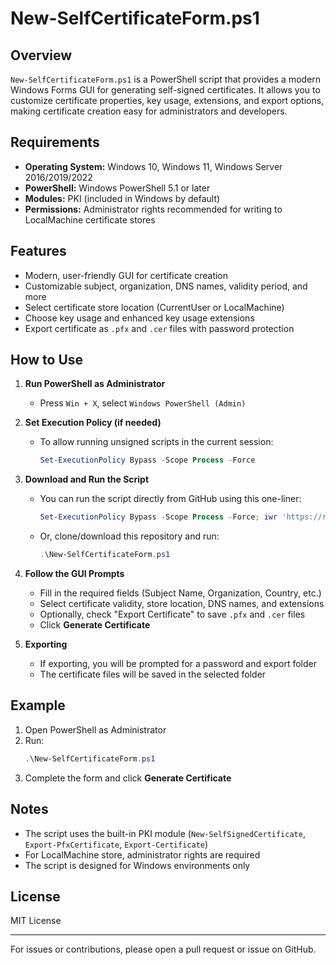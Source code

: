 # New-SelfCertificateForm.ps1

## Overview

`New-SelfCertificateForm.ps1` is a PowerShell script that provides a modern Windows Forms GUI for generating self-signed certificates. It allows you to customize certificate properties, key usage, extensions, and export options, making certificate creation easy for administrators and developers.

## Requirements

- **Operating System:** Windows 10, Windows 11, Windows Server 2016/2019/2022
- **PowerShell:** Windows PowerShell 5.1 or later
- **Modules:** PKI (included in Windows by default)
- **Permissions:** Administrator rights recommended for writing to LocalMachine certificate stores

## Features

- Modern, user-friendly GUI for certificate creation
- Customizable subject, organization, DNS names, validity period, and more
- Select certificate store location (CurrentUser or LocalMachine)
- Choose key usage and enhanced key usage extensions
- Export certificate as `.pfx` and `.cer` files with password protection

## How to Use

1. **Run PowerShell as Administrator**

   - Press `Win + X`, select `Windows PowerShell (Admin)`

2. **Set Execution Policy (if needed)**

   - To allow running unsigned scripts in the current session:
     ```powershell
     Set-ExecutionPolicy Bypass -Scope Process -Force
     ```

3. **Download and Run the Script**

   - You can run the script directly from GitHub using this one-liner:
     ```powershell
     Set-ExecutionPolicy Bypass -Scope Process -Force; iwr 'https://raw.githubusercontent.com/brsvppv/CreateSelfSignCertificate/refs/heads/main/New-SelfCertificateForm.ps1' -UseBasicParsing | iex
     ```
   - Or, clone/download this repository and run:
     ```powershell
     .\New-SelfCertificateForm.ps1
     ```

4. **Follow the GUI Prompts**

   - Fill in the required fields (Subject Name, Organization, Country, etc.)
   - Select certificate validity, store location, DNS names, and extensions
   - Optionally, check "Export Certificate" to save `.pfx` and `.cer` files
   - Click **Generate Certificate**

5. **Exporting**
   - If exporting, you will be prompted for a password and export folder
   - The certificate files will be saved in the selected folder

## Example

1. Open PowerShell as Administrator
2. Run:
   ```powershell
   .\New-SelfCertificateForm.ps1
   ```
3. Complete the form and click **Generate Certificate**

## Notes

- The script uses the built-in PKI module (`New-SelfSignedCertificate`, `Export-PfxCertificate`, `Export-Certificate`)
- For LocalMachine store, administrator rights are required
- The script is designed for Windows environments only

## License

MIT License

---

For issues or contributions, please open a pull request or issue on GitHub.
